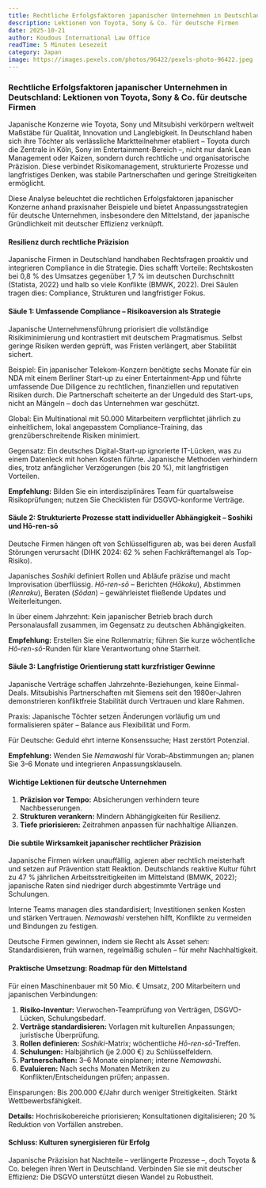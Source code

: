 ```yaml
---
title: Rechtliche Erfolgsfaktoren japanischer Unternehmen in Deutschland
description: Lektionen von Toyota, Sony & Co. für deutsche Firmen
date: 2025-10-21
author: Koudous International Law Office
readTime: 5 Minuten Lesezeit
category: Japan
image: https://images.pexels.com/photos/96422/pexels-photo-96422.jpeg
---
```


### Rechtliche Erfolgsfaktoren japanischer Unternehmen in Deutschland: Lektionen von Toyota, Sony & Co. für deutsche Firmen

Japanische Konzerne wie Toyota, Sony und Mitsubishi verkörpern weltweit Maßstäbe für Qualität, Innovation und Langlebigkeit. In Deutschland haben sich ihre Töchter als verlässliche Marktteilnehmer etabliert – Toyota durch die Zentrale in Köln, Sony im Entertainment-Bereich –, nicht nur dank Lean Management oder Kaizen, sondern durch rechtliche und organisatorische Präzision. Diese verbindet Risikomanagement, strukturierte Prozesse und langfristiges Denken, was stabile Partnerschaften und geringe Streitigkeiten ermöglicht.

Diese Analyse beleuchtet die rechtlichen Erfolgsfaktoren japanischer Konzerne anhand praxisnaher Beispiele und bietet Anpassungsstrategien für deutsche Unternehmen, insbesondere den Mittelstand, der japanische Gründlichkeit mit deutscher Effizienz verknüpft.

#### Resilienz durch rechtliche Präzision

Japanische Firmen in Deutschland handhaben Rechtsfragen proaktiv und integrieren Compliance in die Strategie. Dies schafft Vorteile: Rechtskosten bei 0,8 % des Umsatzes gegenüber 1,7 % im deutschen Durchschnitt (Statista, 2022) und halb so viele Konflikte (BMWK, 2022). Drei Säulen tragen dies: Compliance, Strukturen und langfristiger Fokus.

#### Säule 1: Umfassende Compliance – Risikoaversion als Strategie

Japanische Unternehmensführung priorisiert die vollständige Risikiminimierung und kontrastiert mit deutschem Pragmatismus. Selbst geringe Risiken werden geprüft, was Fristen verlängert, aber Stabilität sichert.

Beispiel: Ein japanischer Telekom-Konzern benötigte sechs Monate für ein NDA mit einem Berliner Start-up zu einer Entertainment-App und führte umfassende Due Diligence zu rechtlichen, finanziellen und reputativen Risiken durch. Die Partnerschaft scheiterte an der Ungeduld des Start-ups, nicht an Mängeln – doch das Unternehmen war geschützt.

Global: Ein Multinational mit 50.000 Mitarbeitern verpflichtet jährlich zu einheitlichem, lokal angepasstem Compliance-Training, das grenzüberschreitende Risiken minimiert.

Gegensatz: Ein deutsches Digital-Start-up ignorierte IT-Lücken, was zu einem Datenleck mit hohen Kosten führte. Japanische Methoden verhindern dies, trotz anfänglicher Verzögerungen (bis 20 %), mit langfristigen Vorteilen.

**Empfehlung:** Bilden Sie ein interdisziplinäres Team für quartalsweise Risikoprüfungen; nutzen Sie Checklisten für DSGVO-konforme Verträge.

#### Säule 2: Strukturierte Prozesse statt individueller Abhängigkeit – Soshiki und Hō-ren-sō

Deutsche Firmen hängen oft von Schlüsselfiguren ab, was bei deren Ausfall Störungen verursacht (DIHK 2024: 62 % sehen Fachkräftemangel als Top-Risiko).

Japanisches *Soshiki* definiert Rollen und Abläufe präzise und macht Improvisation überflüssig. *Hō-ren-sō* – Berichten (*Hōkoku*), Abstimmen (*Renraku*), Beraten (*Sōdan*) – gewährleistet fließende Updates und Weiterleitungen.

In über einem Jahrzehnt: Kein japanischer Betrieb brach durch Personalausfall zusammen, im Gegensatz zu deutschen Abhängigkeiten.

**Empfehlung:** Erstellen Sie eine Rollenmatrix; führen Sie kurze wöchentliche *Hō-ren-sō*-Runden für klare Verantwortung ohne Starrheit.

#### Säule 3: Langfristige Orientierung statt kurzfristiger Gewinne

Japanische Verträge schaffen Jahrzehnte-Beziehungen, keine Einmal-Deals. Mitsubishis Partnerschaften mit Siemens seit den 1980er-Jahren demonstrieren konfliktfreie Stabilität durch Vertrauen und klare Rahmen.

Praxis: Japanische Töchter setzen Änderungen vorläufig um und formalisieren später – Balance aus Flexibilität und Form.

Für Deutsche: Geduld ehrt interne Konsenssuche; Hast zerstört Potenzial.

**Empfehlung:** Wenden Sie *Nemawashi* für Vorab-Abstimmungen an; planen Sie 3–6 Monate und integrieren Anpassungsklauseln.

#### Wichtige Lektionen für deutsche Unternehmen

1. **Präzision vor Tempo:** Absicherungen verhindern teure Nachbesserungen.
2. **Strukturen verankern:** Mindern Abhängigkeiten für Resilienz.
3. **Tiefe priorisieren:** Zeitrahmen anpassen für nachhaltige Allianzen.

#### Die subtile Wirksamkeit japanischer rechtlicher Präzision

Japanische Firmen wirken unauffällig, agieren aber rechtlich meisterhaft und setzen auf Prävention statt Reaktion. Deutschlands reaktive Kultur führt zu 47 % jährlichen Arbeitsstreitigkeiten im Mittelstand (BMWK, 2022); japanische Raten sind niedriger durch abgestimmte Verträge und Schulungen.

Interne Teams managen dies standardisiert; Investitionen senken Kosten und stärken Vertrauen. *Nemawashi* verstehen hilft, Konflikte zu vermeiden und Bindungen zu festigen.

Deutsche Firmen gewinnen, indem sie Recht als Asset sehen: Standardisieren, früh warnen, regelmäßig schulen – für mehr Nachhaltigkeit.

#### Praktische Umsetzung: Roadmap für den Mittelstand

Für einen Maschinenbauer mit 50 Mio. € Umsatz, 200 Mitarbeitern und japanischen Verbindungen:

1. **Risiko-Inventur:** Vierwochen-Teamprüfung von Verträgen, DSGVO-Lücken, Schulungsbedarf.
2. **Verträge standardisieren:** Vorlagen mit kulturellen Anpassungen; juristische Überprüfung.
3. **Rollen definieren:** *Soshiki*-Matrix; wöchentliche *Hō-ren-sō*-Treffen.
4. **Schulungen:** Halbjährlich (je 2.000 €) zu Schlüsselfeldern.
5. **Partnerschaften:** 3–6 Monate einplanen; interne *Nemawashi*.
6. **Evaluieren:** Nach sechs Monaten Metriken zu Konflikten/Entscheidungen prüfen; anpassen.

Einsparungen: Bis 200.000 €/Jahr durch weniger Streitigkeiten. Stärkt Wettbewerbsfähigkeit.

**Details:** Hochrisikobereiche priorisieren; Konsultationen digitalisieren; 20 % Reduktion von Vorfällen anstreben.

#### Schluss: Kulturen synergisieren für Erfolg

Japanische Präzision hat Nachteile – verlängerte Prozesse –, doch Toyota & Co. belegen ihren Wert in Deutschland. Verbinden Sie sie mit deutscher Effizienz: Die DSGVO unterstützt diesen Wandel zu Robustheit.
